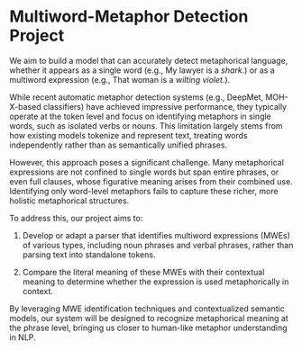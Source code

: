 # Multiword-Metaphor Detection Project

We aim to build a model that can accurately detect metaphorical language, whether it appears as a single word (e.g., My lawyer is a *shark*.) or as a multiword expression (e.g., That woman is a *wilting violet*.).

While recent automatic metaphor detection systems (e.g., DeepMet, MOH-X-based classifiers) have achieved impressive performance, they typically operate at the token level and focus on identifying metaphors in single words, such as isolated verbs or nouns. This limitation largely stems from how existing models tokenize and represent text, treating words independently rather than as semantically unified phrases.

However, this approach poses a significant challenge. Many metaphorical expressions are not confined to single words but span entire phrases, or even full clauses, whose figurative meaning arises from their combined use. Identifying only word-level metaphors fails to capture these richer, more holistic metaphorical structures.

To address this, our project aims to:

1. Develop or adapt a parser that identifies multiword expressions (MWEs) of various types, including noun phrases and verbal phrases, rather than parsing text into standalone tokens.

2. Compare the literal meaning of these MWEs with their contextual meaning to determine whether the expression is used metaphorically in context.

By leveraging MWE identification techniques and contextualized semantic models, our system will be designed to recognize metaphorical meaning at the phrase level, bringing us closer to human-like metaphor understanding in NLP.



